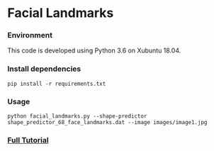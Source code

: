 # Facial Landmarks

### Environment
This code is developed using Python 3.6 on Xubuntu 18.04.

### Install dependencies  
```pip install -r requirements.txt```

### Usage
```
python facial_landmarks.py --shape-predictor shape_predictor_68_face_landmarks.dat --image images/image1.jpg
```

### [Full Tutorial](https://www.pyimagesearch.com/2017/04/03/facial-landmarks-dlib-opencv-python/)